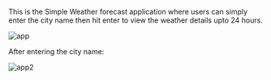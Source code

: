This is the Simple Weather forecast application where users can simply enter the city name then hit enter to view the weather details upto 24 hours.<br>


![app](https://github.com/user-attachments/assets/12022a63-aa73-47e2-a5b5-58840b5348b1) <br>


After entering the city name:  <br>



![app2](https://github.com/user-attachments/assets/7a7640f0-0fe9-408e-9ccf-98a07f90dfaf)
